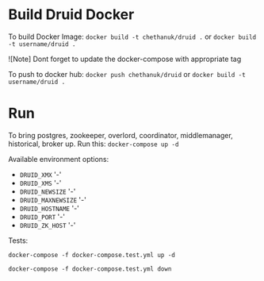 # Build Druid Docker

To build Docker Image: `docker build -t chethanuk/druid .` 
    or `docker build -t username/druid .` 

![Note] Dont forget to update the docker-compose with appropriate tag

To push to docker hub: `docker push chethanuk/druid`
                or `docker build -t username/druid .`

# Run

To bring postgres, zookeeper, overlord, coordinator, middlemanager, historical, broker up.
Run this: `docker-compose up -d`

Available environment options:

- `DRUID_XMX` '-'
- `DRUID_XMS` '-'
- `DRUID_NEWSIZE` '-'
- `DRUID_MAXNEWSIZE` '-'
- `DRUID_HOSTNAME` '-'
- `DRUID_PORT` '-'
- `DRUID_ZK_HOST` '-'

Tests:

`docker-compose -f docker-compose.test.yml up -d`

`docker-compose -f docker-compose.test.yml down`

